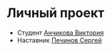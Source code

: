 # Личный проект

* Студент [Анчикова Виктория](http://t.me/anchikova)
* Наставник [Печинов Сергей](http://t.me/SergeyPechinov)
